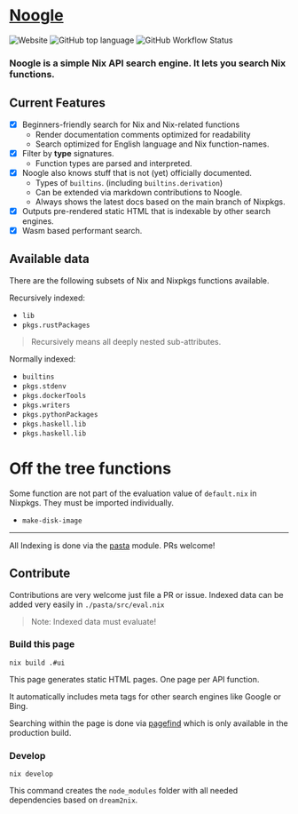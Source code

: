 # [Noogle](https://noogle.dev)

![Website](https://img.shields.io/website?down_message=noogle.dev&up_message=noogle.dev&url=https%3A%2F%2Fnoogle.dev)
![GitHub top language](https://img.shields.io/github/languages/top/hsjobeki/noogle)
![GitHub Workflow Status](https://img.shields.io/github/actions/workflow/status/hsjobeki/noogle/main.yml)

### Noogle is a simple Nix API search engine. It lets you search Nix functions.

## Current Features

- [x] Beginners-friendly search for Nix and Nix-related functions
  - Render documentation comments optimized for readability
  - Search optimized for English language and Nix function-names.
- [x] Filter by **type** signatures.
  - Function types are parsed and interpreted.
- [x] Noogle also knows stuff that is not (yet) officially documented.
  - Types of `builtins`. (including `builtins.derivation`)
  - Can be extended via markdown contributions to Noogle.
  - Always shows the latest docs based on the main branch of Nixpkgs.
- [x] Outputs pre-rendered static HTML that is indexable by other search engines.
- [x] Wasm based performant search.

## Available data

There are the following subsets of Nix and Nixpkgs functions available.

Recursively indexed:

- `lib`
- `pkgs.rustPackages`

> Recursively means all deeply nested sub-attributes.

Normally indexed:

- `builtins`
- `pkgs.stdenv`
- `pkgs.dockerTools`
- `pkgs.writers`
- `pkgs.pythonPackages`
- `pkgs.haskell.lib`
- `pkgs.haskell.lib`

# Off the tree functions

Some function are not part of the evaluation value of `default.nix` in Nixpkgs. They must be imported individually.

- `make-disk-image`

---

All Indexing is done via the [pasta](./pasta/) module. PRs welcome!

## Contribute

Contributions are very welcome just file a PR or issue.
Indexed data can be added very easily in `./pasta/src/eval.nix`

> Note: Indexed data must evaluate!

### Build this page

`nix build .#ui`

This page generates static HTML pages.
One page per API function.

It automatically includes meta tags for other search engines like Google or Bing.

Searching within the page is done via [pagefind](https://pagefind.app/) which is only available in the production build.

### Develop

`nix develop`

This command creates the `node_modules` folder
with all needed dependencies based on `dream2nix`.
